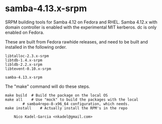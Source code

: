 samba-4.13.x-srpm
================

SRPM building tools for Samba 4.12 on Fedora and RHEL. Samba 4.12.x
with domain controller is enabled with the experimental MIT kerberos.
dc is only enabled on Fedora.

These are built from Fedora rawhide releases, and need to be built and
installed in the following order.

	libtalloc-2.3.x-srpm
	libtdb-1.4.x-srpm
	libldb-2.2.x-srpm
	libtevent-0.10.x-srpm

	samba-4.13.x-srpm

The "make" command will do these steps.

	make build	# Build the package on the local OS
	make all	# Use "mock" to build the packages with the local
			# samba4repo-8-x96_64 configuration, which needs.
	make install	# Actually install the RPM's in the repo

		Nico Kadel-Garcia <nkadel@gmail.com>
